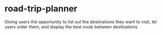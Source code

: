 # road-trip-planner
Giving users the opportunity to list out the destinations they want to visit, let users order them, and display the best route between destinations
